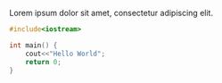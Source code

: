 <!--- SPDX-License-Identifier: Apache-2.0 -->

Lorem ipsum dolor sit amet, consectetur adipiscing elit.

[same-as-file]: <> (reference.cpp)
```cpp
#include<iostream>

int main() {
    cout<<"Hello World";
    return 0;
}
```